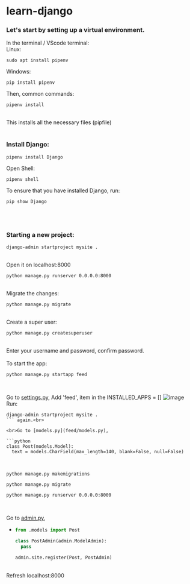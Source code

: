 # learn-django

### Let's start by setting up a virtual environment.
In the terminal / VScode terminal:<br>
Linux:<br>
```shell
sudo apt install pipenv
```

Windows:<br>
```shell
pip install pipenv
```

Then, common commands:<br>
```shell
pipenv install
```
<br>This installs all the necessary files (pipfile)
<br><br>
### Install Django:<br>
```shell
pipenv install Django
```

Open Shell:<br>
```shell
pipenv shell
```

To ensure that you have installed Django, run:<br>
```shell
pip show Django
```
<br><br>
### Starting a new project:<br>
```shell
django-admin startproject mysite .
```
<br>Open it on localhost:8000<br>
```shell
python manage.py runserver 0.0.0.0:8000
```
<br>Migrate the changes:<br>
```shell
python manage.py migrate
```
<br>Create a super user:<br>
```shell
python manage.py createsuperuser
```
<br>Enter your username and password, confirm password.<br>
<br>To start the app:<br>
```shell
python manage.py startapp feed
```
<br>

Go to [settings.py](mysite/settings.py),
Add 'feed', item in the INSTALLED_APPS = []
![image](https://github.com/uzayr-iqbal-hamid/learn-django/assets/134723279/59c01f01-bbf4-45f4-a5ec-a6459265785c)
<br>
Run: 

```shell
django-admin startproject mysite .
``` again.<br>

<br>Go to [models.py](feed/models.py),

```python
class Post(models.Model):
  text = models.CharField(max_length=140, blank=False, null=False)
```
<br>

```shell
python manage.py makemigrations
```

```shell
python manage.py migrate
```

```shell
python manage.py runserver 0.0.0.0:8000
```
<br>

Go to [admin.py](feed/admin.py), 
  - ```python
    from .models import Post
    
    class PostAdmin(admin.ModelAdmin):
      pass

    admin.site.register(Post, PostAdmin)
    ```
<br>
Refresh localhost:8000
